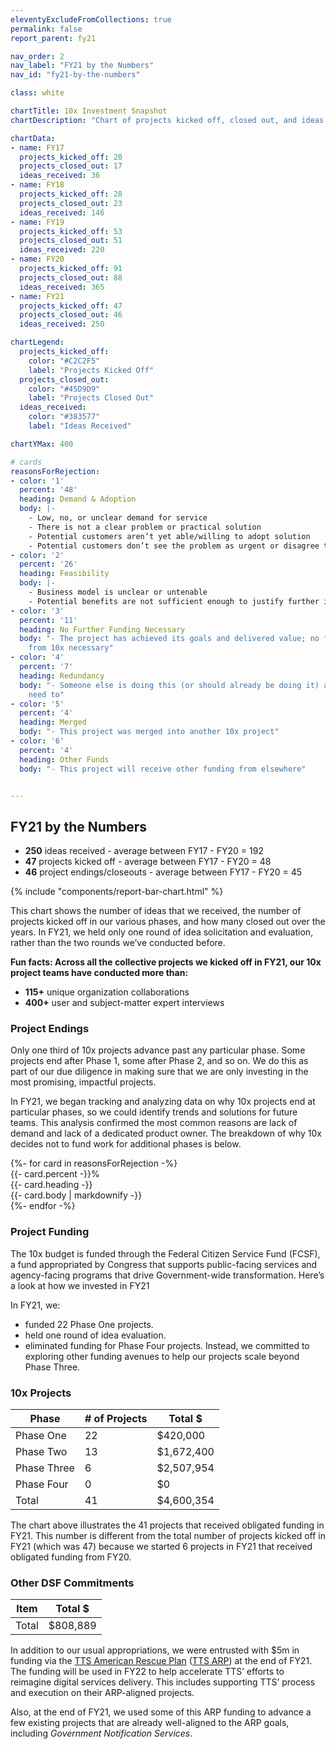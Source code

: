 ```yaml
---
eleventyExcludeFromCollections: true
permalink: false
report_parent: fy21

nav_order: 2
nav_label: "FY21 by the Numbers"
nav_id: "fy21-by-the-numbers"

class: white

chartTitle: 10x Investment Snapshot 
chartDescription: "Chart of projects kicked off, closed out, and ideas received, by fiscal year from 2017 to 2021"

chartData:
- name: FY17
  projects_kicked_off: 20
  projects_closed_out: 17
  ideas_received: 36
- name: FY18
  projects_kicked_off: 28
  projects_closed_out: 23
  ideas_received: 146
- name: FY19
  projects_kicked_off: 53
  projects_closed_out: 51
  ideas_received: 220
- name: FY20
  projects_kicked_off: 91
  projects_closed_out: 88
  ideas_received: 365
- name: FY21
  projects_kicked_off: 47
  projects_closed_out: 46
  ideas_received: 250

chartLegend:
  projects_kicked_off:
    color: "#C2C2F5"
    label: "Projects Kicked Off" 
  projects_closed_out:
    color: "#45D9D9"
    label: "Projects Closed Out" 
  ideas_received:
    color: "#383577"
    label: "Ideas Received" 

chartYMax: 400

# cards
reasonsForRejection:
- color: '1'
  percent: '48'
  heading: Demand & Adoption
  body: |-
    - Low, no, or unclear demand for service
    - There is not a clear problem or practical solution
    - Potential customers aren’t yet able/willing to adopt solution
    - Potential customers don’t see the problem as urgent or disagree that the problem exists
- color: '2'
  percent: '26'
  heading: Feasibility
  body: |-
    - Business model is unclear or untenable
    - Potential benefits are not sufficient enough to justify further investment
- color: '3'
  percent: '11'
  heading: No Further Funding Necessary
  body: "- The project has achieved its goals and delivered value; no further investment
    from 10x necessary"
- color: '4'
  percent: '7'
  heading: Redundancy
  body: "- Someone else is doing this (or should already be doing it) and 10x doesn’t
    need to"
- color: '5'
  percent: '4'
  heading: Merged
  body: "- This project was merged into another 10x project"
- color: '6'
  percent: '4'
  heading: Other Funds
  body: "- This project will receive other funding from elsewhere"


---
```

## FY21 by the Numbers

- **250** ideas received - average between FY17 - FY20 = 192
- **47** projects kicked off - average between FY17 - FY20 = 48
- **46** project endings/closeouts - average between FY17 - FY20 = 45


{% include "components/report-bar-chart.html" %}

This chart shows the number of ideas that we received, the number of projects kicked off in our various phases, and how many closed out over the years. In FY21, we held only one round of idea solicitation and evaluation, rather than the two rounds we’ve conducted before.

**Fun facts: Across all the collective projects we kicked off in FY21, our 10x project teams have conducted more than:**

- **115+** unique organization collaborations
- **400+** user and subject-matter expert interviews

### Project Endings

Only one third of 10x projects advance past any particular phase. Some projects end after Phase 1, some after Phase 2, and so on. We do this as part of our due diligence in making sure that we are only investing in the most promising, impactful projects.

In FY21, we began tracking and analyzing data on why 10x projects end at particular phases, so we could identify trends and solutions for future teams. This analysis confirmed the most common reasons are lack of demand and lack of a dedicated product owner. The breakdown of why 10x decides not to fund work for additional phases is below.


<div class="grid-row">
{%- for card in reasonsForRejection -%}
  <div class="usa-card usa-card--no-media ReasonForRejection grid-col-12 desktop:grid-col-4">
    <div class="usa-card__container">
      <div class="usa-card__body">
        <div class="card_color--scheme-{{- card.color -}}">
          <div class="borderPercent grid-col-12 desktop:grid-col-4" style="width: {{- card.percent -}}%;"></div>
          <div class="border"></div>
          <div class="percent">{{- card.percent -}}%</div>
          <div class="heading">{{- card.heading -}}</div>
          {{- card.body | markdownify -}}
        </div>
      </div>
    </div>
  </div>
  {%- endfor -%}
</div>

### Project Funding

The 10x budget is funded through the Federal Citizen Service Fund (FCSF), a fund appropriated by Congress that supports public-facing services and agency-facing programs that drive Government-wide transformation. Here’s a look at how we invested in FY21

In FY21, we:

- funded 22 Phase One projects.
- held one round of idea evaluation.
- eliminated funding for Phase Four projects. Instead, we committed to exploring other funding avenues to help our projects scale beyond Phase Three.



<div class="ReportTable">
  <h3 class="ReportTable__heading">10x Projects</h3>

  <table class="usa-table usa-table--borderless">
    <tr>
      <th scope="col">Phase</th>
      <th scope="col"># of Projects</th>
      <th scope="col">Total $</th>
    </tr>
    <tbody>
      <tr>
        <td>Phase One</td>
        <td>22</td>
        <td>$420,000</td>
      </tr>
      <tr>
        <td>Phase Two</td>
        <td>13</td>
        <td>$1,672,400</td>
      </tr>
      <tr>
        <td>Phase Three</td>
        <td>6</td>
        <td>$2,507,954</td>
      </tr>
      <tr>
        <td>Phase Four</td>
        <td>0</td>
        <td>$0</td>
      </tr>
      <tr>
        <td>Total</td>
        <td>41</td>
        <td>$4,600,354</td>
      </tr>
    </tbody>
  </table>
</div>

The chart above illustrates the 41 projects that received obligated funding in FY21. This number is different from the total number of projects kicked off in FY21 (which was 47) because we started 6 projects in FY21 that received obligated funding from FY20.


<div class="ReportBudgetTable">
  <h3 class="ReportBudgetTable__heading">Other DSF Commitments</h3>
  <table class="usa-table usa-table--borderless">
    <tr>
      <th scope="col">Item</th>
      <th scope="col">Total $</th>
    </tr>
    <tbody>
      <tr>
        <td class="highlight"><span class="text-bold">Total</span></td>
        <td class="highlight"><span class="text-bold">$808,889</span></td>
      </tr>
    </tbody>
  </table>
</div>

In addition to our usual appropriations, we were entrusted with $5m in funding via the [TTS American Rescue Plan](https://www.gsa.gov/technology/government-it-initiatives/tts-american-rescue-plan) ([TTS ARP](https://www.gsa.gov/technology/government-it-initiatives/tts-american-rescue-plan)) at the end of FY21. The funding will be used in FY22 to help accelerate TTS’ efforts to reimagine digital services delivery. This includes supporting TTS’ process and execution on their ARP-aligned projects.

Also, at the end of FY21, we used some of this ARP funding to advance a few existing projects that are already well-aligned to the ARP goals, including _Government Notification Services_.

